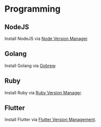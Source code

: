 # Programming

## NodeJS

Install NodeJS via  [Node Version Manager]('https://github.com/nvm-sh/nvm').

## Golang

Install Golang via [Gobrew](https://github.com/cryptojuice/gobrew).

## Ruby

Install Ruby via [Ruby Version Manager](https://rvm.io/).

## Flutter

Install Flutter via [Flutter Version Management](https://github.com/leoafarias/fvm).